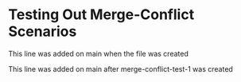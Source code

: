# Testing Out Merge-Conflict Scenarios

This line was added on main when the file was created

This line was added on main after merge-conflict-test-1 was created 
